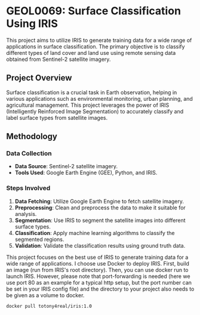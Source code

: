# GEOL0069: Surface Classification Using IRIS

This project aims to utilize IRIS to generate training data for a wide range of applications in surface classification. The primary objective is to classify different types of land cover and land use using remote sensing data obtained from Sentinel-2 satellite imagery.

## Project Overview

Surface classification is a crucial task in Earth observation, helping in various applications such as environmental monitoring, urban planning, and agricultural management. This project leverages the power of IRIS (Intelligently Reinforced Image Segmentation) to accurately classify and label surface types from satellite images.

## Methodology

### Data Collection

- **Data Source**: Sentinel-2 satellite imagery.
- **Tools Used**: Google Earth Engine (GEE), Python, and IRIS.

### Steps Involved

1. **Data Fetching**: Utilize Google Earth Engine to fetch satellite imagery.
2. **Preprocessing**: Clean and preprocess the data to make it suitable for analysis.
3. **Segmentation**: Use IRIS to segment the satellite images into different surface types.
4. **Classification**: Apply machine learning algorithms to classify the segmented regions.
5. **Validation**: Validate the classification results using ground truth data.

This project focuses on the best use of IRIS to generate training data for a wide range of applications.
I choose use Docker to deploy IRIS. First, build an image (run from IRIS's root directory). Then, you can use docker run to launch IRIS. However, please note that port-forwarding is needed (here we use port 80 as an example for a typical http setup, but the port number can be set in your IRIS config file) and the directory to your project also needs to be given as a volume to docker.

`docker pull totony4real/iris:1.0`
